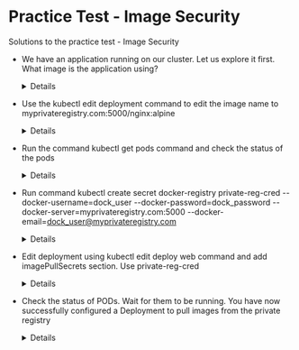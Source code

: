 # Practice Test - Image Security


Solutions to the practice test - Image Security
- We have an application running on our cluster. Let us explore it first. What image is the application using?

  <details>
  
  ```
  $ kubectl get deploy -o wide
  ```
  
  </details>
  
- Use the kubectl edit deployment command to edit the image name to myprivateregistry.com:5000/nginx:alpine

  <details>
  
  ```
  $ kubectl edit deployment web
  ```
  
  </details>
  
- Run the command kubectl get pods command and check the status of the pods

  <details>
  
  ```
  $ kubectl get pods
  ```
  
  </details>
  
- Run command kubectl create secret docker-registry private-reg-cred --docker-username=dock_user --docker-password=dock_password --docker-server=myprivateregistry.com:5000 --docker-email=dock_user@myprivateregistry.com
  
  <details>
  
  ```
  $ kubectl create secret docker-registry private-reg-cred --docker-username=dock_user --docker-password=dock_password --docker-server=myprivateregistry.com:5000 --docker-email=dock_user@myprivateregistry.com
  ```
  
  </details>
  
- Edit deployment using kubectl edit deploy web command and add imagePullSecrets section. Use private-reg-cred
  
  <details>
  
  ```
  $ kubectl edit deploy web
  ```
  
  </details>
  
- Check the status of PODs. Wait for them to be running. You have now successfully configured a Deployment to pull images from the private registry
  
  <details>
  
  ```
  $ kubectl get pods
  ```
  </details>

